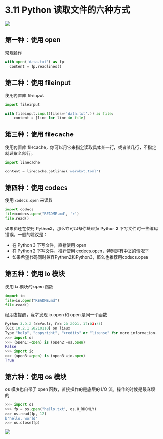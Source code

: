 # 3.11 Python 读取文件的六种方式

![](http://image.iswbm.com/20200804124133.png)

## 第一种：使用 open

常规操作

```python
with open('data.txt') as fp:
  content = fp.readlines()
```

## 第二种：使用 fileinput

使用内置库 fileinput

```python
import fileinput

with fileinput.input(files=('data.txt',)) as file:
    content = [line for line in file]
```

## 第三种：使用 filecache

使用内置库 filecache，你可以用它来指定读取具体某一行，或者某几行，不指定就读取全部行。

```python
import linecache

content = linecache.getlines('werobot.toml')
```

## 第四种：使用 codecs

使用 `codecs.open` 来读取

```python
import codecs
file=codecs.open("README.md", 'r')
file.read()
```

如果你还在使用 Python2，那么它可以帮你处理掉 Python 2 下写文件时一些编码错误，一般的建议是：

-   在 Python 3 下写文件，直接使用 open
-   在 Python 2 下写文件，推荐使用 codecs.open，特别是有中文的情况下
-   如果希望代码同时兼容Python2和Python3，那么也推荐用codecs.open 

## 第五种：使用 io 模块

使用 io 模块的 open 函数

```python
import io
file=io.open("README.md")
file.read()
```

经朋友提醒，我才发现 io.open 和 open 是同一个函数

```python
Python 3.9.2 (default, Feb 28 2021, 17:03:44) 
[GCC 10.2.1 20210110] on linux
Type "help", "copyright", "credits" or "license" for more information.
>>> import os
>>> (open1:=open) is (open2:=os.open)
False
>>> import io
>>> (open3:=open) is (open3:=io.open)
True
```

## 第六种：使用 os 模块

os 模块也自带了 open 函数，直接操作的是底层的 I/O 流，操作的时候是最麻烦的

```python
>>> import os
>>> fp = os.open("hello.txt", os.O_RDONLY)
>>> os.read(fp, 12)
b'hello, world'
>>> os.close(fp)
```



![](http://image.iswbm.com/20200607174235.png)